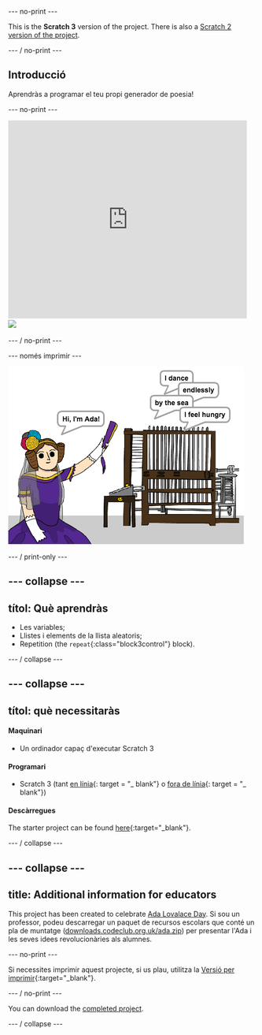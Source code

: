 \--- no-print \---

This is the **Scratch 3** version of the project. There is also a [Scratch 2 version of the project](https://projects.raspberrypi.org/en/projects/poetry-generator-scratch2).

\--- / no-print \---

## Introducció

Aprendràs a programar el teu propi generador de poesia!

\--- no-print \---

<div class="scratch-preview">
  <iframe allowtransparency="true" width="485" height="402" src="https://scratch.mit.edu/projects/embed/77844926/?autostart=false" frameborder="0" scrolling="no"></iframe>
  <img src="imatges / poetry-final.png">
</div>

\--- / no-print \---

\--- només imprimir \---

![game screenshot](images/poetry-final.png)

\--- / print-only \---

## \--- collapse \---

## títol: Què aprendràs

+ Les variables;
+ Llistes i elements de la llista aleatoris;
+ Repetition (the `repeat`{:class="block3control"} block).

\--- / collapse \---

## \--- collapse \---

## títol: què necessitaràs

#### Maquinari

+ Un ordinador capaç d'executar Scratch 3

#### Programari

+ Scratch 3 (tant [en línia](http://rpf.io/scratchon){: target = "_ blank"} o [fora de línia](http://rpf.io/scratchoff){: target = "_ blank"})

#### Descàrregues

The starter project can be found [here](http://rpf.io/p/en/poetry-generator-go){:target="_blank"}.

\--- / collapse \---

## \--- collapse \---

## title: Additional information for educators

This project has been created to celebrate [Ada Lovalace Day](https://findingada.com). Si sou un professor, podeu descarregar un paquet de recursos escolars que conté un pla de muntatge ([downloads.codeclub.org.uk/ada.zip](http://downloads.codeclub.org.uk/ada.zip)) per presentar l'Ada i les seves idees revolucionàries als alumnes.

\--- no-print \---

Si necessites imprimir aquest projecte, si us plau, utilitza la [Versió per imprimir](https://projects.raspberrypi.org/en/projects/poetry-generator/print){:target="_blank"}.

\--- / no-print \---

You can download the [completed project](http://rpf.io/p/en/poetry-generator-get).

\--- / collapse \---